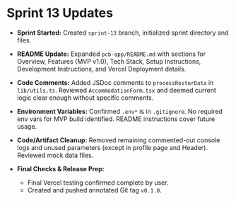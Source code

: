 # Sprint 13 Updates

- **Sprint Started:** Created `sprint-13` branch, initialized sprint directory and files.
- **README Update:** Expanded `pcb-app/README.md` with sections for Overview, Features (MVP v1.0), Tech Stack, Setup Instructions, Development Instructions, and Vercel Deployment details.

- **Code Comments:** Added JSDoc comments to `processRosterData` in `lib/utils.ts`. Reviewed `AccommodationForm.tsx` and deemed current logic clear enough without specific comments.

- **Environment Variables:** Confirmed `.env*` is in `.gitignore`. No required env vars for MVP build identified. README instructions cover future usage.

- **Code/Artifact Cleanup:** Removed remaining commented-out console logs and unused parameters (except in profile page and Header). Reviewed mock data files.

- **Final Checks & Release Prep:**
    - Final Vercel testing confirmed complete by user.
    - Created and pushed annotated Git tag `v0.1.0`.
